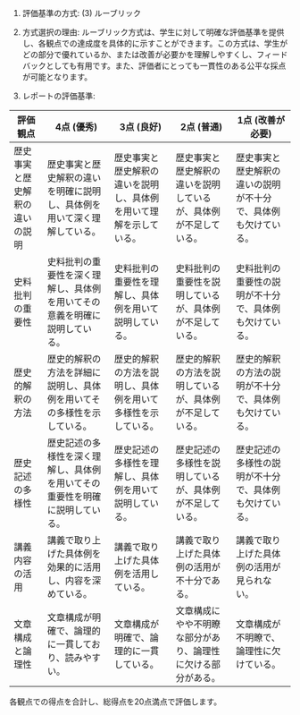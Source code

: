 1. 評価基準の方式: (3) ルーブリック

2. 方式選択の理由: ルーブリック方式は、学生に対して明確な評価基準を提供し、各観点での達成度を具体的に示すことができます。この方式は、学生がどの部分で優れているか、または改善が必要かを理解しやすくし、フィードバックとしても有用です。また、評価者にとっても一貫性のある公平な採点が可能となります。

3. レポートの評価基準:

| 評価観点          | 4点 (優秀)                                                                 | 3点 (良好)                                                               | 2点 (普通)                                                               | 1点 (改善が必要)                                                         |
|-------------------|-----------------------------------------------------------------------------|-------------------------------------------------------------------------|-------------------------------------------------------------------------|---------------------------------------------------------------------------|
| 歴史事実と歴史解釈の違いの説明 | 歴史事実と歴史解釈の違いを明確に説明し、具体例を用いて深く理解している。         | 歴史事実と歴史解釈の違いを説明し、具体例を用いて理解を示している。       | 歴史事実と歴史解釈の違いを説明しているが、具体例が不足している。         | 歴史事実と歴史解釈の違いの説明が不十分で、具体例も欠けている。             |
| 史料批判の重要性  | 史料批判の重要性を深く理解し、具体例を用いてその意義を明確に説明している。     | 史料批判の重要性を理解し、具体例を用いて説明している。                   | 史料批判の重要性を説明しているが、具体例が不足している。                 | 史料批判の重要性の説明が不十分で、具体例も欠けている。                     |
| 歴史的解釈の方法  | 歴史的解釈の方法を詳細に説明し、具体例を用いてその多様性を示している。         | 歴史的解釈の方法を説明し、具体例を用いて多様性を示している。             | 歴史的解釈の方法を説明しているが、具体例が不足している。                 | 歴史的解釈の方法の説明が不十分で、具体例も欠けている。                     |
| 歴史記述の多様性  | 歴史記述の多様性を深く理解し、具体例を用いてその重要性を明確に説明している。   | 歴史記述の多様性を理解し、具体例を用いて説明している。                   | 歴史記述の多様性を説明しているが、具体例が不足している。                 | 歴史記述の多様性の説明が不十分で、具体例も欠けている。                     |
| 講義内容の活用    | 講義で取り上げた具体例を効果的に活用し、内容を深めている。                   | 講義で取り上げた具体例を活用している。                                   | 講義で取り上げた具体例の活用が不十分である。                             | 講義で取り上げた具体例の活用が見られない。                                 |
| 文章構成と論理性  | 文章構成が明確で、論理的に一貫しており、読みやすい。                         | 文章構成が明確で、論理的に一貫している。                                 | 文章構成にやや不明瞭な部分があり、論理性に欠ける部分がある。             | 文章構成が不明瞭で、論理性に欠けている。                                   |

各観点での得点を合計し、総得点を20点満点で評価します。